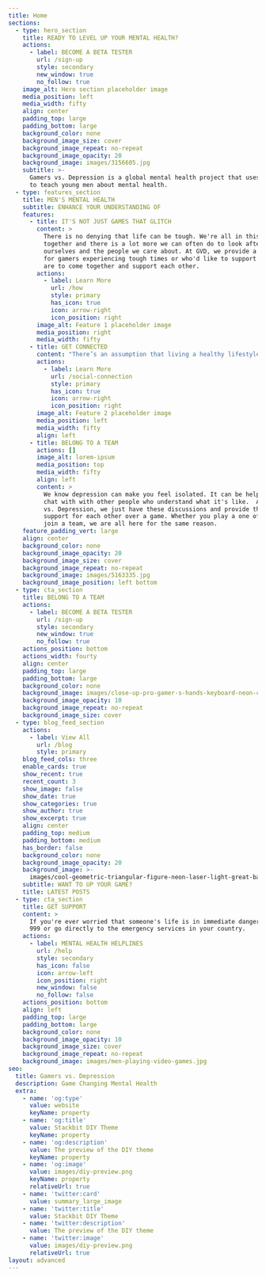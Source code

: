 ```yaml
---
title: Home
sections:
  - type: hero_section
    title: READY TO LEVEL UP YOUR MENTAL HEALTH?
    actions:
      - label: BECOME A BETA TESTER
        url: /sign-up
        style: secondary
        new_window: true
        no_follow: true
    image_alt: Hero section placeholder image
    media_position: left
    media_width: fifty
    align: center
    padding_top: large
    padding_bottom: large
    background_color: none
    background_image_size: cover
    background_image_repeat: no-repeat
    background_image_opacity: 20
    background_image: images/3156605.jpg
    subtitle: >-
      Gamers vs. Depression is a global mental health project that uses gaming
      to teach young men about mental health.
  - type: features_section
    title: MEN'S MENTAL HEALTH
    subtitle: ENHANCE YOUR UNDERSTANDING OF
    features:
      - title: IT'S NOT JUST GAMES THAT GLITCH
        content: >
          There is no denying that life can be tough. We're all in this journey
          together and there is a lot more we can often do to look after
          ourselves and the people we care about. At GVD, we provide a platform
          for gamers experiencing tough times or who'd like to support those who
          are to come together and support each other. 
        actions:
          - label: Learn More
            url: /how
            style: primary
            has_icon: true
            icon: arrow-right
            icon_position: right
        image_alt: Feature 1 placeholder image
        media_position: right
        media_width: fifty
      - title: GET CONNECTED
        content: "There’s an assumption that living a healthy lifestyle involves eating nutritious foods, exercising regularly and getting adequate sleep. But social connection is rarely mentioned, even though it is pivotal to both our mental and physical wellbeing. Research suggests that loneliness is rising dramatically, and that an absence or lack of human connection could be more harmful to your health than obesity, smoking and high blood pressure.\_ \n"
        actions:
          - label: Learn More
            url: /social-connection
            style: primary
            has_icon: true
            icon: arrow-right
            icon_position: right
        image_alt: Feature 2 placeholder image
        media_position: left
        media_width: fifty
        align: left
      - title: BELONG TO A TEAM
        actions: []
        image_alt: lorem-ipsum
        media_position: top
        media_width: fifty
        align: left
        content: >
          We know depression can make you feel isolated. It can be helpful to
          chat with with other people who understand what it's like.  At Gamers
          vs. Depression, we just have these discussions and provide this
          support for each other over a game. Whether you play a one off game or
          join a team, we are all here for the same reason.
    feature_padding_vert: large
    align: center
    background_color: none
    background_image_opacity: 20
    background_image_size: cover
    background_image_repeat: no-repeat
    background_image: images/5163335.jpg
    background_image_position: left bottom
  - type: cta_section
    title: BELONG TO A TEAM
    actions:
      - label: BECOME A BETA TESTER
        url: /sign-up
        style: secondary
        new_window: true
        no_follow: true
    actions_position: bottom
    actions_width: fourty
    align: center
    padding_top: large
    padding_bottom: large
    background_color: none
    background_image: images/close-up-pro-gamer-s-hands-keyboard-neon-color.jpg
    background_image_opacity: 10
    background_image_repeat: no-repeat
    background_image_size: cover
  - type: blog_feed_section
    actions:
      - label: View All
        url: /blog
        style: primary
    blog_feed_cols: three
    enable_cards: true
    show_recent: true
    recent_count: 3
    show_image: false
    show_date: true
    show_categories: true
    show_author: true
    show_excerpt: true
    align: center
    padding_top: medium
    padding_bottom: medium
    has_border: false
    background_color: none
    background_image_opacity: 20
    background_image: >-
      images/cool-geometric-triangular-figure-neon-laser-light-great-backgrounds.jpg
    subtitle: WANT TO UP YOUR GAME?
    title: LATEST POSTS
  - type: cta_section
    title: GET SUPPORT
    content: >
      If you're ever worried that someone's life is in immediate danger, call
      999 or go directly to the emergency services in your country.
    actions:
      - label: MENTAL HEALTH HELPLINES
        url: /help
        style: secondary
        has_icon: false
        icon: arrow-left
        icon_position: right
        new_window: false
        no_follow: false
    actions_position: bottom
    align: left
    padding_top: large
    padding_bottom: large
    background_color: none
    background_image_opacity: 10
    background_image_size: cover
    background_image_repeat: no-repeat
    background_image: images/men-playing-video-games.jpg
seo:
  title: Gamers vs. Depression
  description: Game Changing Mental Health
  extra:
    - name: 'og:type'
      value: website
      keyName: property
    - name: 'og:title'
      value: Stackbit DIY Theme
      keyName: property
    - name: 'og:description'
      value: The preview of the DIY theme
      keyName: property
    - name: 'og:image'
      value: images/diy-preview.png
      keyName: property
      relativeUrl: true
    - name: 'twitter:card'
      value: summary_large_image
    - name: 'twitter:title'
      value: Stackbit DIY Theme
    - name: 'twitter:description'
      value: The preview of the DIY theme
    - name: 'twitter:image'
      value: images/diy-preview.png
      relativeUrl: true
layout: advanced
---
```

